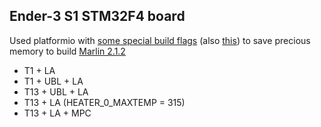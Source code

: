 ## Ender-3 S1 STM32F4 board
Used platformio with [some special build flags](https://ufj.ddns.net/blog/marlin/2019/01/07/reducing-marlin-binary-size.html) (also [this](https://www.crosslink.io/marlin-2-0-memory-usage-by-feature/)) to save precious memory to build [Marlin 2.1.2](https://github.com/MarlinFirmware/Marlin)
- T1 + LA
- T1 + UBL + LA
- T13 + UBL + LA
- T13 + LA (HEATER_0_MAXTEMP = 315)
- T13 + LA + MPC
